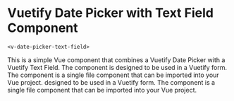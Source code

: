 # Vuetify Date Picker with Text Field Component


``<v-date-picker-text-field>``

This is a simple Vue component that combines a Vuetify Date Picker with a Vuetify Text Field. The component is designed to be used in a Vuetify form. The component is a single file component that can be imported into your Vue project.
 designed to be used in a Vuetify form. The component is a single file component that can be imported into your Vue project.